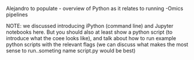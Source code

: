 Alejandro to populate - overview of Python as it relates to running -Omics pipelines

NOTE: we discussed introducing iPython (command line) and Jupyter notebooks here. But you should also at least show a python script (to introduce what the coee looks like), and talk about how to run example python scripts with the relevant flags (we can discuss what makes the most sense to run..someting name script.py would be best)

